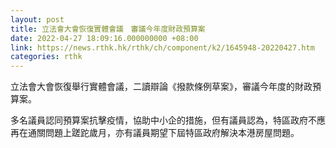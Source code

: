 ```yaml
---
layout: post
title: 立法會大會恢復實體會議　審議今年度財政預算案
date: 2022-04-27 18:09:16.000000000 +08:00
link: https://news.rthk.hk/rthk/ch/component/k2/1645948-20220427.htm
categories: rthk
---
```


立法會大會恢復舉行實體會議，二讀辯論《撥款條例草案》，審議今年度的財政預算案。

多名議員認同預算案抗擊疫情，協助中小企的措施，但有議員認為，特區政府不應再在通關問題上蹉跎歲月，亦有議員期望下屆特區政府解決本港房屋問題。

